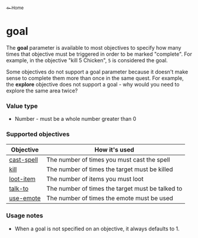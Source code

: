<a href="../index.md"><sub>← Home</sub></a>

# goal

The **goal** parameter is available to most objectives to specify how many times that objective must be triggered in order to be marked "complete". For example, in the objective "kill 5 Chicken", `5` is considered the goal.

Some objectives do not support a goal parameter because it doesn't make sense to complete them more than once in the same quest. For example, the **explore** objective does not support a goal - why would you need to explore the same area twice?

### Value type

* Number - must be a whole number greater than 0

### Supported objectives

| Objective | How it's used |
|---|---|
| [cast-spell](../objectives/cast-spell.md) | The number of times you must cast the spell |
| [kill](../objectives/kill.md) | The number of times the target must be killed |
| [loot-item](../objectives/loot-item.md) | The number of items you must loot |
| [talk-to](../objectives/talk-to.md) | The number of times the target must be talked to |
| [use-emote](../objectives/use-emote.md) | The number of times the emote must be used |

### Usage notes

* When a goal is not specified on an objective, it always defaults to 1.
